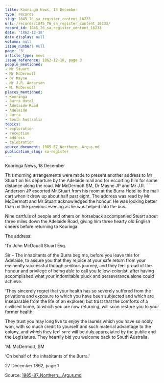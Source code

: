 ```yaml
---
title: Kooringa News, 18 December
type: records
slug: 1845_76_sa_register_content_16233
url: /records/1845_76_sa_register_content_16233/
record_id: 1845_76_sa_register_content_16233
date: '1862-12-18'
date_display: null
volume: null
issue_number: null
page: '3'
article_type: news
issue_reference: 1862-12-18, page 3
people_mentioned:
- Mr Stuart
- Mr McDermott
- Dr Mayne
- Mr J.R. Anderson
- M. McDermott
places_mentioned:
- Kooringa
- Burra Hotel
- Adelaide Road
- Adelaide
- Burra
- South Australia
topics:
- exploration
- reception
- address
- celebration
source_document: 1985-87_Northern__Argus.md
publication_slug: sa-register
---
```


Kooringa News, 18 December

This morning arrangements were made to present another address to Mr Stuart on his departure by the Adelaide mail and for escorting him for some distance along the road.  Mr McDermott SM, Dr Mayne JP and Mr J.R. Anderson JP escorted Mr Stuart from his room at the Burra Hotel to the mail cart when it drew up about half past eight.  The address was read by Mr McDermott and Mr Stuart acknowledged the honour.  He was looking better than on the previous evening as he was helped into the bus.

Nine cartfuls of people and others on horseback accompanied Stuart about three miles down the Adelaide Road, giving him three hearty old English cheers before returning to Kooringa.

The address:

‘To John McDouall Stuart Esq.

Sir – The inhabitants of the Burra beg me, before you leave this for Adelaide, to assure you that they rejoice at your safe return from your eminently successful though perilous journey, and they feel proud of the honour and privilege of being able to call you fellow-colonist, after having accomplished what your indomitable pluck and perseverance alone could achieve.

‘They sincerely regret that your health has so severely suffered from the privations and exposure to which you have been subjected and which are inseparable from the life of an explorer; but trust that the comforts  of a civilised home, to which you are now returning, will soon restore you to your former health.

They trust you may long live to enjoy the laurels which you have so nobly won, with so much credit to yourself and such material advantage to the colony, and which they feel sure will be duly appreciated by the public and the Legislature.  They heartily bid you welcome back to South Australia.

‘M. McDermott, SM

‘On behalf of the inhabitants of the Burra.’

27 December 1862, page 1

Source: [1985-87_Northern__Argus.md](/downloads/markdown/1985-87_Northern__Argus.md)
